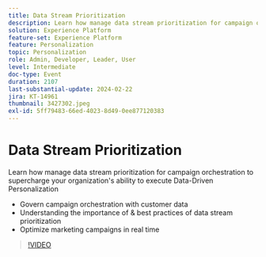 ```yaml
---
title: Data Stream Prioritization
description: Learn how manage data stream prioritization for campaign orchestration to supercharge your organization's ability to execute Data-Driven Personalization.
solution: Experience Platform
feature-set: Experience Platform
feature: Personalization
topic: Personalization
role: Admin, Developer, Leader, User
level: Intermediate
doc-type: Event
duration: 2107
last-substantial-update: 2024-02-22
jira: KT-14961
thumbnail: 3427302.jpeg
exl-id: 5ff79483-66ed-4023-8d49-0ee877120383
---
```

# Data Stream Prioritization

Learn how manage data stream prioritization for campaign orchestration to supercharge your organization's ability to execute Data-Driven Personalization

- Govern campaign orchestration with customer data
- Understanding the importance of & best practices of data stream prioritization
- Optimize marketing campaigns in real time

>[!VIDEO](https://video.tv.adobe.com/v/3427302/?learn=on)
